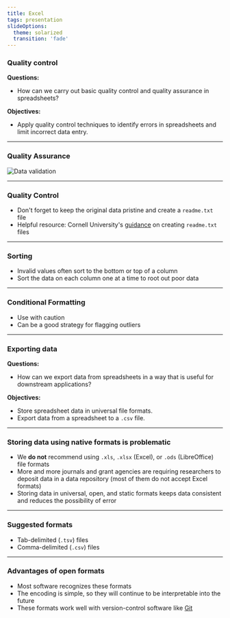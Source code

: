```yaml
---
title: Excel
tags: presentation
slideOptions:
  theme: solarized
  transition: 'fade'
---
```

### Quality control
**Questions:**
- How can we carry out basic quality control and quality assurance in spreadsheets?

**Objectives:**
- Apply quality control techniques to identify errors in spreadsheets and limit incorrect data entry.

---

### Quality Assurance

![Data validation](https://datacarpentry.org/spreadsheet-ecology-lesson/fig/data_validation.png)

---

### Quality Control

- Don't forget to keep the original data pristine and create a `readme.txt` file
- Helpful resource: Cornell University's [guidance](https://data.research.cornell.edu/content/readme) on creating `readme.txt` files

---

### Sorting

- Invalid values often sort to the bottom or top of a column
- Sort the data on each column one at a time to root out poor data

---

### Conditional Formatting
- Use with caution
- Can be a good strategy for flagging outliers

---

### Exporting data
**Questions:**
- How can we export data from spreadsheets in a way that is useful for downstream applications?

**Objectives:**
- Store spreadsheet data in universal file formats.
- Export data from a spreadsheet to a `.csv` file.

---

### Storing data using native formats is problematic
- We **do not** recommend using `.xls`, `.xlsx` (Excel), or `.ods` (LibreOffice) file formats
- More and more journals and grant agencies are requiring researchers to deposit data in a data repository (most of them do not accept Excel formats)
- Storing data in universal, open, and static formats keeps data consistent and reduces the possibility of error

---

### Suggested formats

- Tab-delimited (`.tsv`) files
- Comma-delimited (`.csv`) files

---

### Advantages of open formats

- Most software recognizes these formats
- The encoding is simple, so they will continue to be interpretable into the future
- These formats work well with version-control software like [Git](http://swcarpentry.github.io/git-novice)